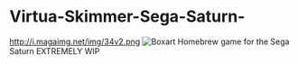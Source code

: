 # Virtua-Skimmer-Sega-Saturn-
http://i.magaimg.net/img/34v2.png
![Boxart](http://i.magaimg.net/img/34v2.png "Box")
Homebrew game for the Sega Saturn EXTREMELY WIP

